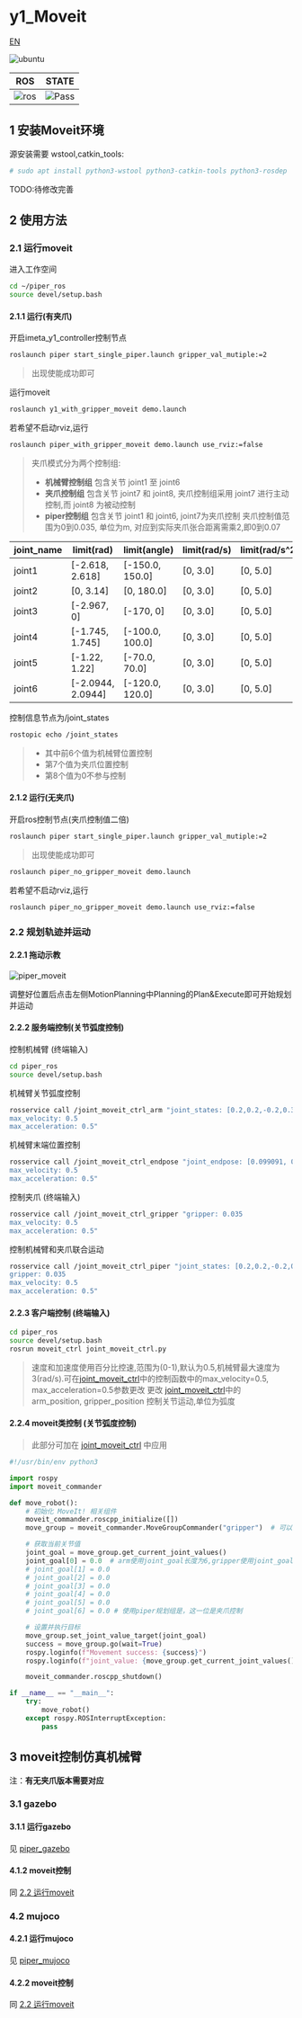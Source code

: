 # y1_Moveit

[EN](README(EN).md)

![ubuntu](https://img.shields.io/badge/Ubuntu-20.04-orange.svg)

|ROS |STATE|
|---|---|
|![ros](https://img.shields.io/badge/ROS-noetic-blue.svg)|![Pass](https://img.shields.io/badge/Pass-blue.svg)|

## 1 安装Moveit环境

<!-- > 注:moveit 1.1.11包含在src中，无需单独下载，只是包moveit-1.1.11路径下存放了CATKIN_IGNORE文件，默认不会编译它
> 如果解决moveit的编译问题太多，可以直接通过`sudo apt install ros-$ROS_DISTRO-moveit`来安装官方源的moeit -->

源安装需要 wstool,catkin_tools:

```bash
# sudo apt install python3-wstool python3-catkin-tools python3-rosdep
```
TODO:待修改完善
## 2 使用方法

### 2.1 运行moveit

进入工作空间

```bash
cd ~/piper_ros
source devel/setup.bash
```

#### 2.1.1 运行(有夹爪)

开启imeta_y1_controller控制节点

```bash
roslaunch piper start_single_piper.launch gripper_val_mutiple:=2
```

>出现使能成功即可

运行moveit

```bash
roslaunch y1_with_gripper_moveit demo.launch
```

若希望不启动rviz,运行

```bash
roslaunch piper_with_gripper_moveit demo.launch use_rviz:=false
```

>夹爪模式分为两个控制组:
>
>- **机械臂控制组** 包含关节 joint1 至 joint6
>- **夹爪控制组** 包含关节 joint7 和 joint8, 夹爪控制组采用 joint7 进行主动控制,而 joint8 为被动控制
>- **piper控制组** 包含关节 joint1 和 joint6, joint7为夹爪控制
> 夹爪控制值范围为0到0.035, 单位为m, 对应到实际夹爪张合距离需乘2,即0到0.07

|joint_name|     limit(rad)     |    limit(angle)    |     limit(rad/s)   |   limit(rad/s^2)   |
|----------|     ----------     |     ----------     |     ----------     |     ----------     |
|joint1    |   [-2.618, 2.618]  |    [-150.0, 150.0] |      [0, 3.0]      |      [0, 5.0]      |
|joint2    |   [0, 3.14]        |    [0, 180.0]      |      [0, 3.0]      |      [0, 5.0]      |
|joint3    |   [-2.967, 0]      |    [-170, 0]       |      [0, 3.0]      |      [0, 5.0]      |
|joint4    |   [-1.745, 1.745]  |    [-100.0, 100.0] |      [0, 3.0]      |      [0, 5.0]      |
|joint5    |   [-1.22, 1.22]    |    [-70.0, 70.0]   |      [0, 3.0]      |      [0, 5.0]      |
|joint6    |   [-2.0944, 2.0944]|    [-120.0, 120.0] |      [0, 3.0]      |      [0, 5.0]      |

控制信息节点为/joint_states

```bash
rostopic echo /joint_states
```

>- 其中前6个值为机械臂位置控制
>- 第7个值为夹爪位置控制
>- 第8个值为0不参与控制

#### 2.1.2 运行(无夹爪)

开启ros控制节点(夹爪控制值二倍)

```bash
roslaunch piper start_single_piper.launch gripper_val_mutiple:=2
```

>出现使能成功即可

```bash
roslaunch piper_no_gripper_moveit demo.launch
```

若希望不启动rviz,运行

```bash
roslaunch piper_no_gripper_moveit demo.launch use_rviz:=false
```

### 2.2 规划轨迹并运动

#### 2.2.1 拖动示教

![piper_moveit](../../asserts/pictures/piper_moveit.png)

调整好位置后点击左侧MotionPlanning中Planning的Plan&Execute即可开始规划并运动

#### 2.2.2 服务端控制(关节弧度控制)

控制机械臂 (终端输入)

```bash
cd piper_ros
source devel/setup.bash
```

机械臂关节弧度控制

```bash
rosservice call /joint_moveit_ctrl_arm "joint_states: [0.2,0.2,-0.2,0.3,-0.2,0.5]
max_velocity: 0.5
max_acceleration: 0.5" 

```

机械臂末端位置控制

```bash
rosservice call /joint_moveit_ctrl_endpose "joint_endpose: [0.099091, 0.008422, 0.246447, -0.09079689034052749, 0.7663049838381912, -0.02157924359457128, 0.6356625934370577]
max_velocity: 0.5
max_acceleration: 0.5" 

```

控制夹爪 (终端输入)

```bash
rosservice call /joint_moveit_ctrl_gripper "gripper: 0.035
max_velocity: 0.5
max_acceleration: 0.5" 
```

控制机械臂和夹爪联合运动

```bash
rosservice call /joint_moveit_ctrl_piper "joint_states: [0.2,0.2,-0.2,0.3,-0.2,0.5]
gripper: 0.035
max_velocity: 0.5
max_acceleration: 0.5" 
```

#### 2.2.3 客户端控制 (终端输入)

```bash
cd piper_ros
source devel/setup.bash
rosrun moveit_ctrl joint_moveit_ctrl.py
```

> 速度和加速度使用百分比控速,范围为(0-1),默认为0.5,机械臂最大速度为3(rad/s).可在[joint_moveit_ctrl](../piper_moveit/moveit_ctrl/scripts/joint_moveit_ctrl.py)中的控制函数中的max_velocity=0.5, max_acceleration=0.5参数更改
> 更改 [joint_moveit_ctrl](../piper_moveit/moveit_ctrl/scripts/joint_moveit_ctrl.py)中的 arm_position, gripper_position 控制关节运动,单位为弧度

#### 2.2.4 moveit类控制 (关节弧度控制)

> 此部分可加在 [joint_moveit_ctrl](../piper_moveit/moveit_ctrl/scripts/joint_moveit_ctrl.py) 中应用

```python
#!/usr/bin/env python3

import rospy
import moveit_commander

def move_robot():
    # 初始化 MoveIt! 相关组件
    moveit_commander.roscpp_initialize([])
    move_group = moveit_commander.MoveGroupCommander("gripper")  # 可以根据需要修改为 "arm"、"gripper"或"piper"

    # 获取当前关节值
    joint_goal = move_group.get_current_joint_values()
    joint_goal[0] = 0.0  # arm使用joint_goal长度为6,gripper使用joint_goal长度为1,piper使用joint_goal长度为7
    # joint_goal[1] = 0.0
    # joint_goal[2] = 0.0
    # joint_goal[3] = 0.0
    # joint_goal[4] = 0.0
    # joint_goal[5] = 0.0
    # joint_goal[6] = 0.0 # 使用piper规划组是，这一位是夹爪控制

    # 设置并执行目标
    move_group.set_joint_value_target(joint_goal)
    success = move_group.go(wait=True)
    rospy.loginfo(f"Movement success: {success}")
    rospy.loginfo(f"joint_value: {move_group.get_current_joint_values()}")

    moveit_commander.roscpp_shutdown()

if __name__ == "__main__":
    try:
        move_robot()
    except rospy.ROSInterruptException:
        pass
```

## 3 moveit控制仿真机械臂

注：**有无夹爪版本需要对应**

### 3.1 gazebo

#### 3.1.1 运行gazebo

见 [piper_gazebo](../piper_sim/README.md#21-gazebo仿真)

#### 4.1.2 moveit控制

同 [2.2 运行moveit](#22-运行moveit)

### 4.2 mujoco

#### 4.2.1 运行mujoco

见 [piper_mujoco](../piper_sim/README.md#22-mujoco仿真)

#### 4.2.2 moveit控制

同 [2.2 运行moveit](#22-运行moveit)
